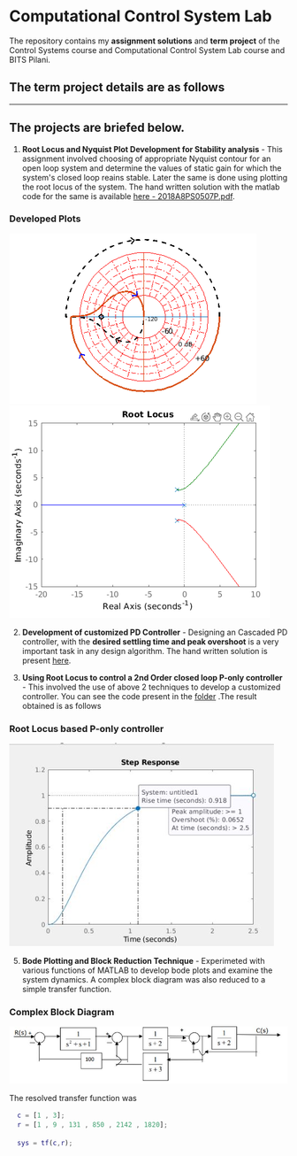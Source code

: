 # Computational Control System Lab

The repository contains my __assignment solutions__ and __term project__ of the Control Systems course and Computational Control System Lab course and BITS Pilani. 

## The term project details are as follows 




---

## The projects are briefed below. 

  1. **Root Locus and Nyquist Plot Development for Stability analysis** - This assignment involved choosing of appropriate Nyquist contour for an open loop system and determine the values of static gain for which the system's closed loop reains stable. Later the same is done using plotting the root locus of the system. The hand written solution with the matlab code for the same is available [here - 2018A8PS0507P.pdf](https://github.com/Jash-2000/Computational-Control-System-Lab/blob/master/2018A8PS0507P.pdf).

### Developed Plots
  ![Nyquist Plot](https://github.com/Jash-2000/Computational-Control-System-Lab/blob/master/Nyquist%20plot.PNG) ![Root Locus](https://github.com/Jash-2000/Computational-Control-System-Lab/blob/master/Root%20locus.PNG)

  2. **Development of customized PD Controller** - Designing an Cascaded PD controller, with the **desired settling time and peak overshoot** is a very important task in any design algorithm. The hand written solution is present [here](https://github.com/Jash-2000/Computational-Control-System-Lab/blob/master/2018A8PS0507P.pdf).

  3.  **Using Root Locus to control a 2nd Order closed loop P-only controller** - This involved the use of above 2 techniques to develop a customized controller. You can see the code present in the [folder](https://github.com/Jash-2000/Computational-Control-System-Lab/tree/master/Tuning%20of%20P%20controller%20of%202nd%20Order%20system%20using%20Root%20Locus) .The result obtained is as follows 

  ### Root Locus based P-only controller
![Step Response](https://github.com/Jash-2000/Computational-Control-System-Lab/blob/master/Capture.JPG)

  
  5. **Bode Plotting and Block Reduction Technique** - Experimeted with various functions of MATLAB to develop bode plots and examine the system dynamics. A complex block diagram was also reduced to a simple transfer function. 

  ### Complex Block Diagram 

  ![BD](https://github.com/Jash-2000/Computational-Control-System-Lab/blob/master/Block%20Diagram.JPG)

  The resolved transfer function was 

  ```MATLAB
    c = [1 , 3];
    r = [1 , 9 , 131 , 850 , 2142 , 1820];

    sys = tf(c,r);
  ```

